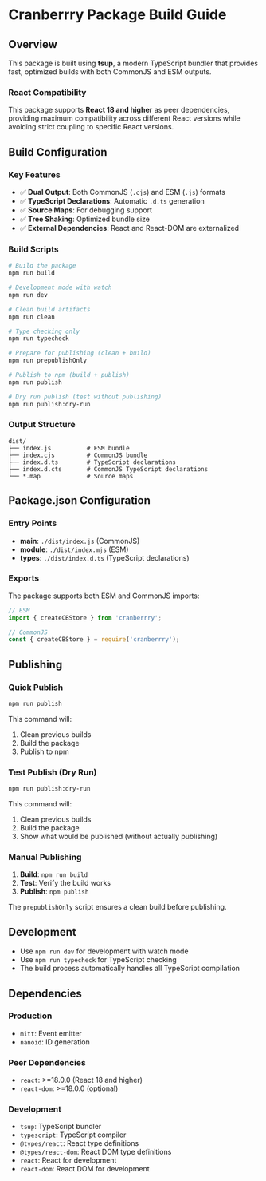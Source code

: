 # Cranberrry Package Build Guide

## Overview

This package is built using **tsup**, a modern TypeScript bundler that provides fast, optimized builds with both CommonJS and ESM outputs.

### React Compatibility

This package supports **React 18 and higher** as peer dependencies, providing maximum compatibility across different React versions while avoiding strict coupling to specific React versions.

## Build Configuration

### Key Features
- ✅ **Dual Output**: Both CommonJS (`.cjs`) and ESM (`.js`) formats
- ✅ **TypeScript Declarations**: Automatic `.d.ts` generation
- ✅ **Source Maps**: For debugging support
- ✅ **Tree Shaking**: Optimized bundle size
- ✅ **External Dependencies**: React and React-DOM are externalized

### Build Scripts

```bash
# Build the package
npm run build

# Development mode with watch
npm run dev

# Clean build artifacts
npm run clean

# Type checking only
npm run typecheck

# Prepare for publishing (clean + build)
npm run prepublishOnly

# Publish to npm (build + publish)
npm run publish

# Dry run publish (test without publishing)
npm run publish:dry-run
```

### Output Structure

```
dist/
├── index.js          # ESM bundle
├── index.cjs         # CommonJS bundle
├── index.d.ts        # TypeScript declarations
├── index.d.cts       # CommonJS TypeScript declarations
└── *.map             # Source maps
```

## Package.json Configuration

### Entry Points
- **main**: `./dist/index.js` (CommonJS)
- **module**: `./dist/index.mjs` (ESM)
- **types**: `./dist/index.d.ts` (TypeScript declarations)

### Exports
The package supports both ESM and CommonJS imports:

```javascript
// ESM
import { createCBStore } from 'cranberrry';

// CommonJS
const { createCBStore } = require('cranberrry');
```

## Publishing

### Quick Publish
```bash
npm run publish
```
This command will:
1. Clean previous builds
2. Build the package
3. Publish to npm

### Test Publish (Dry Run)
```bash
npm run publish:dry-run
```
This command will:
1. Clean previous builds
2. Build the package
3. Show what would be published (without actually publishing)

### Manual Publishing
1. **Build**: `npm run build`
2. **Test**: Verify the build works
3. **Publish**: `npm publish`

The `prepublishOnly` script ensures a clean build before publishing.

## Development

- Use `npm run dev` for development with watch mode
- Use `npm run typecheck` for TypeScript checking
- The build process automatically handles all TypeScript compilation

## Dependencies

### Production
- `mitt`: Event emitter
- `nanoid`: ID generation

### Peer Dependencies
- `react`: >=18.0.0 (React 18 and higher)
- `react-dom`: >=18.0.0 (optional)

### Development
- `tsup`: TypeScript bundler
- `typescript`: TypeScript compiler
- `@types/react`: React type definitions
- `@types/react-dom`: React DOM type definitions
- `react`: React for development
- `react-dom`: React DOM for development 